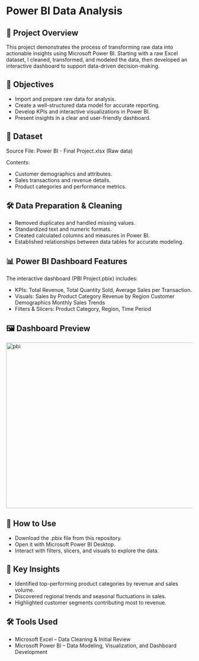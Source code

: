 # Power BI Data Analysis

## 📌 Project Overview
This project demonstrates the process of transforming raw data into actionable insights using Microsoft Power BI. Starting with a raw Excel dataset, I cleaned, transformed, and modeled the data, then developed an interactive dashboard to support data-driven decision-making.

## 🎯 Objectives
- Import and prepare raw data for analysis.
- Create a well-structured data model for accurate reporting.
- Develop KPIs and interactive visualizations in Power BI.
- Present insights in a clear and user-friendly dashboard.

## 📂 Dataset
Source File: Power BI - Final Project.xlsx (Raw data)

Contents:
- Customer demographics and attributes.
- Sales transactions and revenue details.
- Product categories and performance metrics.

## 🛠 Data Preparation & Cleaning
- Removed duplicates and handled missing values.
- Standardized text and numeric formats.
- Created calculated columns and measures in Power BI.
- Established relationships between data tables for accurate modeling.

## 📊 Power BI Dashboard Features
The interactive dashboard (PBI Project.pbix) includes:
- KPIs: Total Revenue, Total Quantity Sold, Average Sales per Transaction.
- Visuals:
Sales by Product Category
Revenue by Region
Customer Demographics
Monthly Sales Trends
- Filters & Slicers: Product Category, Region, Time Period

## 🖼 Dashboard Preview

<img width="1342" height="447" alt="pbi" src="https://github.com/user-attachments/assets/bc575e44-08e9-4ded-b98d-13c6715b9214" />

## 🚀 How to Use
- Download the .pbix file from this repository.
- Open it with Microsoft Power BI Desktop.
- Interact with filters, slicers, and visuals to explore the data.

## 📌 Key Insights
- Identified top-performing product categories by revenue and sales volume.
- Discovered regional trends and seasonal fluctuations in sales.
- Highlighted customer segments contributing most to revenue.

## 🛠 Tools Used
- Microsoft Excel – Data Cleaning & Initial Review
- Microsoft Power BI – Data Modeling, Visualization, and Dashboard Development
